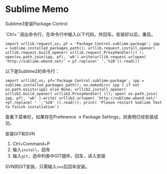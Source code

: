 # Sublime Memo


Sublime3安装Package Control

`Ctrl+\``调出命令行，在命令行中输入以下代码，并回车。安装好以后，重启。

    import urllib.request,os; pf = 'Package Control.sublime-package'; ipp = sublime.installed_packages_path(); urllib.request.install_opener( urllib.request.build_opener( urllib.request.ProxyHandler()) ); open(os.path.join(ipp, pf), 'wb').write(urllib.request.urlopen( 'http://sublime.wbond.net/' + pf.replace(' ','%20')).read())

以下是Sublime2的命令行：

    import urllib2,os; pf='Package Control.sublime-package'; ipp = sublime.installed_packages_path(); os.makedirs( ipp ) if not os.path.exists(ipp) else None; urllib2.install_opener( urllib2.build_opener( urllib2.ProxyHandler( ))); open( os.path.join( ipp, pf), 'wb' ).write( urllib2.urlopen( 'http://sublime.wbond.net/' +pf.replace( ' ','%20' )).read()); print( 'Please restart Sublime Text to finish installation')

查看下菜单栏，如果存在Preference -> Package Settings，则表明已经安装成功。

安装GIT和SVN

1. Ctrl+Command+P
2. 输入`install`，回车
3. 输入`git`，选中列表中GIT插件，回车，进入安装

SVN同GIT安装，只需输入`svn`后回车安装。



